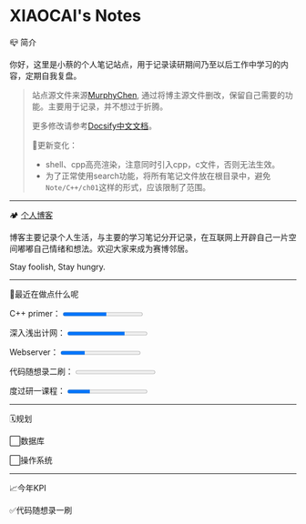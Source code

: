 <h1>XIAOCAI's Notes</h1>

📪 简介

你好，这里是小蔡的个人笔记站点，用于记录读研期间乃至以后工作中学习的内容，定期自我复盘。

> 站点源文件来源[MurphyChen](https://docs.mphy.top/#/), 通过将博主源文件删改，保留自己需要的功能。主要用于记录，并不想过于折腾。
>
> 更多修改请参考[Docsify中文文档](https://docsify.js.org/#/zh-cn/)。
>
> 🚧更新变化：
>
> - shell、cpp高亮渲染，注意同时引入cpp，c文件，否则无法生效。
> - 为了正常使用search功能，将所有笔记文件放在根目录中，避免`Note/C++/ch01`这样的形式，应该限制了范围。


---

🏕 [个人博客](https://shixiaocaia.fun)

博客主要记录个人生活，与主要的学习笔记分开记录，在互联网上开辟自己一片空间嘟嘟自己情绪和想法。欢迎大家来成为赛博邻居。

Stay foolish, Stay hungry.

---

🍳最近在做点什么呢

<p>
    <label for="file">C++ primer：</label>
    <progress max="790" value="433"> 60% </progress>
</p>
<p>
    <label for="file">深入浅出计网：</label>
    <progress max="424" value="303"> 60% </progress>
</p>
<p>
    <label for="file">Webserver：</label>
    <progress max="100" value="30"> 60% </progress>
</p>
<p>
    <label for="file">代码随想录二刷：</label>
    <progress max="100" value="0"> 60% </progress>
</p>
<p>
    <label for="file">度过研一课程：</label>
    <progress max="100" value="28"> 60% </progress>
</p>


---

🗓️规划

⬜数据库

⬜操作系统

---

📈今年KPI

✅代码随想录一刷

